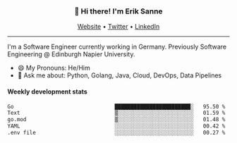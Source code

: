 <h3 align="center">👋 Hi there! I'm Erik Sanne</h3>
<p align="center">
  <a href="https://eriksanne.com">Website</a> •
  <a href="https://twitter.com/ErikKonradSanne">Twitter</a> •
  <a href="https://www.linkedin.com/in/eriksanne/">LinkedIn</a>
</p>

---
I'm a Software Engineer currently working in Germany. Previously Software Engineering @ Edinburgh Napier University.

- 😄 My Pronouns: He/Him
- 💬 Ask me about: Python, Golang, Java, Cloud, DevOps, Data Pipelines

<h4>Weekly development stats</h4>
<!--START_SECTION:waka-->

```txt
Go                                ████████████████████████░   95.50 %
Text                              ▒░░░░░░░░░░░░░░░░░░░░░░░░   01.59 %
go.mod                            ▒░░░░░░░░░░░░░░░░░░░░░░░░   01.48 %
YAML                              ░░░░░░░░░░░░░░░░░░░░░░░░░   00.42 %
.env file                         ░░░░░░░░░░░░░░░░░░░░░░░░░   00.27 %
```

<!--END_SECTION:waka-->
